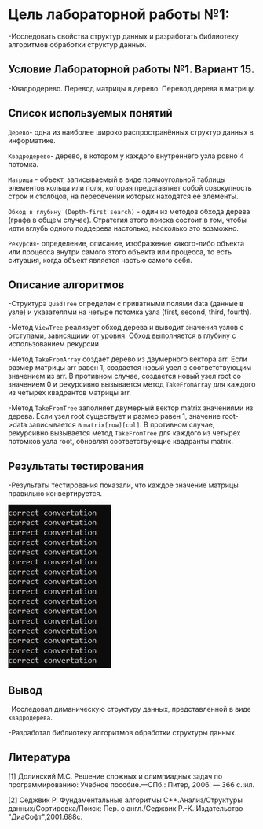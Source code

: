 # Цель лабораторной работы №1:

-Исследовать свойства структур данных и разработать библиотеку алгоритмов обработки структур данных.

## Условие Лабораторной работы №1. Вариант 15.

-Квадродерево. Перевод матрицы в дерево. Перевод дерева в матрицу.

## Список используемых понятий

`Дерево`- одна из наиболее широко распространённых структур данных в информатике.

`Квадродерево`- дерево, в котором у каждого внутреннего узла ровно 4 потомка.

`Матрица` - объект, записываемый в виде прямоугольной таблицы элементов кольца или поля, которая представляет собой совокупность строк и столбцов, на пересечении которых находятся её элементы.

`Обход в глубину (Depth-first search)` - один из методов обхода дерева (графа в общем случае). Стратегия этого поиска состоит в том, чтобы идти вглубь одного поддерева настолько, насколько это возможно.

`Рекурсия`- определение, описание, изображение какого-либо объекта или процесса внутри самого этого объекта или процесса, то есть ситуация, когда объект является частью самого себя.

## Описание алгоритмов

-Структура `QuadTree` определен с приватными полями data (данные в узле) и указателями на четыре потомка узла (first, second, third, fourth).

-Метод `ViewTree` реализует обход дерева и выводит значения узлов с отступами, зависящими от уровня. Обход выполняется в глубину с использованием рекурсии.

-Метод `TakeFromArray` создает дерево из двумерного вектора arr. Если размер матрицы arr равен 1, создается новый узел с соответствующим значением из arr. В противном случае, создается новый узел root со значением 0 и рекурсивно вызывается метод `TakeFromArray` для каждого из четырех квадрантов матрицы arr.

-Метод `TakeFromTree` заполняет двумерный вектор matrix значениями из дерева. Если узел root существует и размер равен 1, значение root->data записывается в `matrix[row][col]`. В противном случае, рекурсивно вызывается метод `TakeFromTree` для каждого из четырех потомков узла root, обновляя соответствующие квадранты matrix.

## Результаты тестирования

-Результаты тестирования показали, что каждое значение матрицы правильно конвертируется.

![Alt text](image.png)

## Вывод

-Исследовал диманическую структуру данных, представленной в виде `квадродерева`.

-Разработал библиотеку алгоритмов обработки структуры данных.

## Литература

[1] Долинский М.С. Решение сложных и олимпиадных задач по программированию: Учебное пособие.—СПб.: Питер, 2006. — 366 с.:ил.

[2] Седжвик Р. Фундаментальные алгоритмы C++.Анализ/Структуры данных/Сортировка/Поиск: Пер. с англ./Седжвик Р.-К.:Издательство "ДиаСофт",2001.688с.
